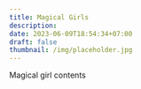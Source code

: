 ```yaml
---
title: Magical Girls
description: 
date: 2023-06-09T18:54:34+07:00
draft: false
thumbnail: /img/placeholder.jpg
---
```

Magical girl contents
